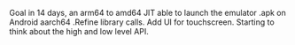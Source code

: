 Goal in 14 days, an arm64 to amd64 JIT able to launch the emulator .apk on Android aarch64 .Refine library calls. Add UI for touchscreen. Starting to think about the high and low level API.
